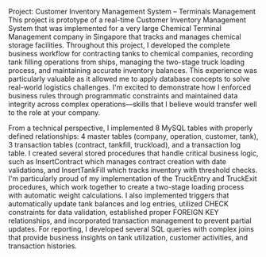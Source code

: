 Project: Customer Inventory Management System – Terminals Management
         This project is prototype of a real-time Customer Inventory Management System that was implemented for a very large Chemical Terminal Management company in Singapore that tracks and manages chemical storage facilities. Throughout this project, I developed the complete business workflow for contracting tanks to chemical companies, recording tank filling operations from ships, managing the two-stage truck loading process, and maintaining accurate inventory balances. This experience was particularly valuable as it allowed me to apply database concepts to solve real-world logistics challenges. I'm excited to demonstrate how I enforced business rules through programmatic constraints and maintained data integrity across complex operations—skills that I believe would transfer well to the role at your company.

From a technical perspective, I implemented 8 MySQL tables with properly defined relationships: 4 master tables (company, operation, customer, tank), 3 transaction tables (contract, tankfill, truckload), and a transaction log table. I created several stored procedures that handle critical business logic, such as InsertContract which manages contract creation with date validations, and InsertTankFill which tracks inventory with threshold checks. I'm particularly proud of my implementation of the TruckEntry and TruckExit procedures, which work together to create a two-stage loading process with automatic weight calculations. I also implemented triggers that automatically update tank balances and log entries, utilized CHECK constraints for data validation, established proper FOREIGN KEY relationships, and incorporated transaction management to prevent partial updates. For reporting, I developed several SQL queries with complex joins that provide business insights on tank utilization, customer activities, and transaction histories. 
